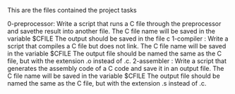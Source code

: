 This are the files contained the project tasks

0-preprocessor: Write a script that runs a C file through the preprocessor and savethe result into another file.
		The C file name will be saved in the variable $CFILE
		The output should be saved in the file c
1-compiler : Write a script that compiles a C file but does not link.
		The C file name will be saved in the variable $CFILE
		The output file should be named the same as the C file, but with the extension .o instead of .c.
2-assembler : Write a script that generates the assembly code of a C code and save it in an output file.
		The C file name will be saved in the variable $CFILE
		The output file should be named the same as the C file, but with the extension .s instead of .c.
